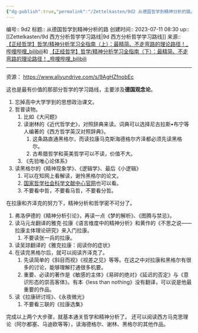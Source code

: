```yaml
---
{"dg-publish":true,"permalink":"/Zettelkasten/9d2 从德国哲学到精神分析的路/","dgPassFrontmatter":true}
---
```


编号:: 9d2
标题:: 从德国哲学到精神分析的路
创建时间:: 2023-07-11 08:30
up:: [[Zettelkasten/9d 西方分析哲学学习路线\|9d 西方分析哲学学习路线]]
来源:: [【正经哲学】哲学/精神分析学习全指南（上）：最精简、不走弯路的理论路径！_哔哩哔哩_bilibili](https://www.bilibili.com/video/BV1xY4y1P7DF/?p=4&spm_id_from=pageDriver)和
[【正经哲学】哲学/精神分析学习全指南（下）：最精简、不走弯路的理论路径！_哔哩哔哩_bilibili](https://www.bilibili.com/video/BV1EG411h7FX/?spm_id_from=333.788&vd_source=bcf798ace50733030b9c7e1fb6a3a349) 

---

资源： https://www.aliyundrive.com/s/9AgHZfnobEc

这也是最有价值的那部分哲学的学习路线，主要涉及**德国观念论**。
1. 忘掉高中大学学到的思想政治课文。
2. 哲普读物。
	1. 比如《大问题》
	2. 读谢林的《近代哲学史》，对照辞典来读。词典可以选择尼古拉斯•布宁等人编著的《西方哲学英汉对照辞典》。
		1. 这条路直通黑格尔，而读拉康马克斯海德格尔齐泽都必须先读黑格尔。
		2. 古希腊哲学和英美哲学可以不读，价值不大。
	3. 《先验唯心论体系》
3. 读黑格尔的《精神现象学》、《逻辑学》、最后《小逻辑》
	1. 可以在知网上看解读，谢怜黑格尔的论文。
	2. [国家哲学社会科学文献中心官网](https://www.ncpssd.org)也可以看。
	3. 不要看中哲，不要看马哲，不要看分哲。

在拉康和齐泽克的努力下，精神分析和哲学密不可分了。
1. 弗洛伊德的《精神分析引论》，再读一点《梦的解析》、《图腾与禁忌》。
2. 读马元龙翻译的雅克·拉康《语言维度中的精神分析》和黄作的《不思之说——拉康主体理论研究》来入门拉康。
	1. 不要读张一兵的拉康。
3. 读吴琼翻译的《雅克拉康：阅读你的症状》
4. 在读完黑格尔后，就可以阅读齐泽克了。
	1. 先读简单的《斜目而视》《视差之见》等等。在这之中对拉康和黑格尔有很多的讨论，能够理解打通很多机要。
	2. 重要、必读的著作是《敏感的主体》《易碎的绝对》《延迟的否定》与《意识形态的崇高客体》。有本《less than nothing》没有翻译，可以说是他最重要的作品。
5. 读《拉康研讨班》、《永夜微光》
	1. 不要看三联的《拉康选集》

完成以上两个大步骤，就基本通关哲学和精神分析了。
还可以阅读西方马克思理论（阿尔都塞、马迪欧等等），读海德格尔、谢林、黑格尔的其他作品。
